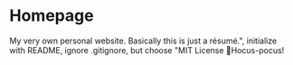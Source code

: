 # Homepage
My very own personal website. Basically this is just a résumé.", initialize with README, ignore .gitignore, but choose "MIT License
🧙Hocus-pocus!
